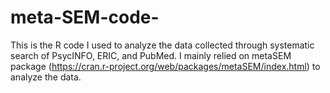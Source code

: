 # meta-SEM-code-
This is the R code I used to analyze the data collected through systematic search of PsycINFO, ERIC, and PubMed. I mainly relied on metaSEM package (https://cran.r-project.org/web/packages/metaSEM/index.html) to analyze the data. 
